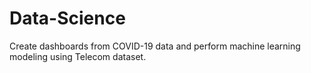 # Data-Science

Create dashboards from COVID-19 data and perform machine learning modeling using Telecom dataset.
